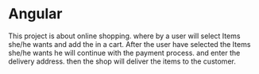# Angular
This project is about online shopping.
where by a user will select Items she/he wants and add the in a cart.
After the user have selected the Items she/he wants he will continue with the payment process.
and enter the delivery address.
then the shop will deliver the items to the customer.
